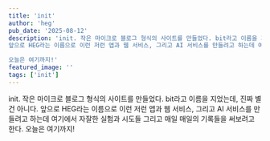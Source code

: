 ```yaml
---
title: 'init'
author: 'heg'
pub_date: '2025-08-12'
description: 'init. 작은 마이크로 블로그 형식의 사이트를 만들었다. bit라고 이름을 지었는데, 진짜 별건 아니다. 
앞으로 HEG라는 이름으로 이런 저런 앱과 웹 서비스, 그리고 AI 서비스를 만들려고 하는데 여기에서 자잘한 실험과 시도들 그리고 매일 매일의 기록들을 써보려고 한다. 

오늘은 여기까지!'
featured_image: ''
tags: ['init']
---
```


init. 작은 마이크로 블로그 형식의 사이트를 만들었다. bit라고 이름을 지었는데, 진짜 별건 아니다. 앞으로 HEG라는 이름으로 이런 저런 앱과 웹 서비스, 그리고 AI 서비스를 만들려고 하는데 여기에서 자잘한 실험과 시도들 그리고 매일 매일의 기록들을 써보려고 한다. 오늘은 여기까지!